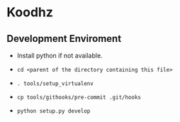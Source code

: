 Koodhz
======

Development Enviroment
------------

- Install python if not available.

- `cd <parent of the directory containing this file>`

- `. tools/setup_virtualenv`

- `cp tools/githooks/pre-commit .git/hooks`

- `python setup.py develop`
